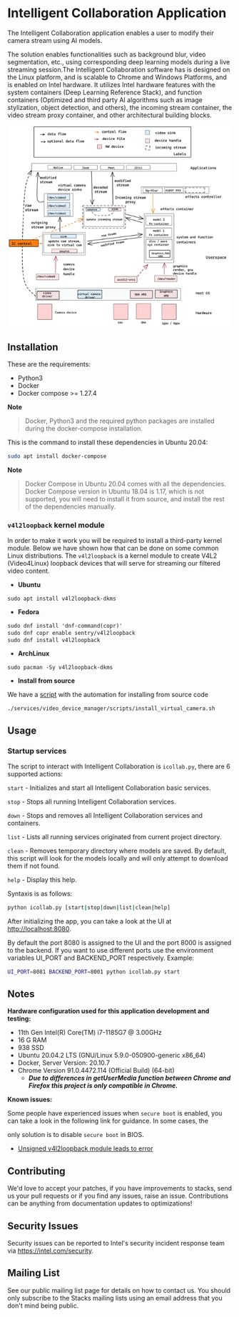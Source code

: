 # Intelligent Collaboration Application

The Intelligent Collaboration application enables a user to modify their camera stream using AI models. 

The solution  enables 
functionalities such as background blur, video segmentation, etc., using corresponding deep learning models during a live streaming session.The 
Intelligent Collaboration software has is designed on the Linux platform, and is scalable to Chrome and Windows Platforms, and is 
enabled on Intel hardware. It utilizes Intel hardware features with the system containers (Deep Learning Reference Stack), and function 
containers (Optimized and third party AI algorithms such as image stylization, object detection, and others), the incoming stream 
container, the video stream proxy container, and other architectural building blocks.

<img src="./icollab_arch.png" alt="intelligent collab architecture diagram" width="700"/>

## Installation

These are the requirements:

- Python3
- Docker
- Docker compose >= 1.27.4

**Note**

> Docker, Python3 and the required python packages are installed during the docker-compose installation.

This is the command to install these dependencies in Ubuntu 20.04:

```bash
sudo apt install docker-compose
```

**Note**

> Docker Compose in Ubuntu 20.04 comes with all the dependencies.
Docker Compose version in Ubuntu 18.04 is 1.17, which is not supported, you will need to install it from source, and install the rest of the dependencies manually.


### `v4l2loopback` kernel module

In order to make it work you will be required to install a third-party
kernel module. Below we have shown how that can be done on some common Linux distributions. The `v4l2loopback` is a kernel module to create V4L2 (Video4Linux) loopback devices that will serve for streaming our filtered video content.

- **Ubuntu**
```
sudo apt install v4l2loopback-dkms
```

- **Fedora**
```
sudo dnf install 'dnf-command(copr)'
sudo dnf copr enable sentry/v4l2loopback
sudo dnf install v4l2loopback
```

- **ArchLinux**
```
sudo pacman -Sy v4l2loopback-dkms
```

- **Install from source**

We have a [script](./services/video_device_manager/scripts/install_virtual_camera.sh)
with the automation for installing from source code
```
./services/video_device_manager/scripts/install_virtual_camera.sh
```

## Usage

### Startup services

The script to interact with Intelligent Collaboration is `icollab.py`, there are 6 supported actions:

`start` - Initializes and start all Intelligent Collaboration basic services.

`stop` - Stops all running Intelligent Collaboration services.

`down` - Stops and removes all Intelligent Collaboration services and
containers.

`list` - Lists all running services originated from current project directory.

`clean` - Removes temporary directory where models are saved.
          By default, this script will look for the models locally and will
          only attempt to download them if not found.

`help` - Display this help.

Syntaxis is as follows:

```bash
python icollab.py [start|stop|down|list|clean|help]
```

After initializing the app, you can take a look at the UI at <http://localhost:8080>.

By default the port 8080 is assigned to the UI and the port 8000 is assigned to the backend.
If you want to use different ports use the environment variables UI_PORT and BACKEND_PORT respectively.
Example:

```bash
UI_PORT=8081 BACKEND_PORT=8001 python icollab.py start
```

## Notes

**Hardware configuration used for this application development and testing:**

- 11th Gen Intel(R) Core(TM) i7-1185G7 @ 3.00GHz
- 16 G RAM
- 938 SSD
- Ubuntu 20.04.2 LTS (GNU/Linux 5.9.0-050900-generic x86_64)
- Docker, Server Version: 20.10.7
- Chrome Version 91.0.4472.114 (Official Build) (64-bit)
  - ***Due to differences in getUserMedia function between Chrome and Firefox this project is only compatible in Chrome.***

**Known issues:**

Some people have experienced issues when `secure boot` is enabled, you
can take a look in the following link for guidance. In some cases, the

only solution is to disable `secure boot` in BIOS.



- [Unsigned v4l2loopback module leads to error](https://github.com/umlaeute/v4l2loopback/issues/306)







## Contributing

We'd love to accept your patches, if you have improvements to stacks,
 send us your pull requests or if you find any issues, raise an issue. 
Contributions can be anything from documentation updates to 
optimizations!


## Security Issues

Security issues can be reported to Intel's security incident response team via
https://intel.com/security.


## Mailing List

See our public mailing list page for details on how to contact us. You should only subscribe to the
Stacks mailing lists using an email address that you don't mind being  public.

